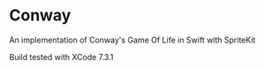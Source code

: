 # Conway

An implementation of Conway's Game Of Life in Swift with SpriteKit

Build tested with XCode 7.3.1
